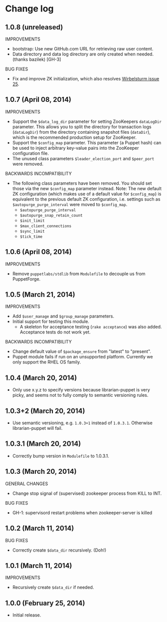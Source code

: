 # Change log

## 1.0.8 (unreleased)

IMPROVEMENTS

* bootstrap: Use new GitHub.com URL for retrieving raw user content.
* Data directory and data log directory are only created when needed. (thanks bazilek) [GH-3]

BUG FIXES

* Fix and improve ZK initialization, which also resolves
  [Wirbelsturm issue 25](https://github.com/miguno/wirbelsturm/issues/25).


## 1.0.7 (April 08, 2014)

IMPROVEMENTS

* Support the `$data_log_dir` parameter for setting ZooKeepers `dataLogDir` parameter.  This allows you to split the
  directory for transaction logs (`dataLogDir`) from the directory containing snapshot files (`dataDir`), which is the
  recommended production setup for ZooKeeper.
* Support the `$config_map` parameter.  This parameter (a Puppet hash) can be used to inject arbitrary key-value pairs
  into the ZooKeeper configuration file.
* The unused class parameters `$leader_election_port` and `$peer_port` were removed.

BACKWARDS INCOMPATIBILITY

* The following class parameters have been removed.  You should set those via the new `$config_map` parameter instead.
  Note: The new default ZK configuration (which makes use of a default value for `$config_map`) is equivalent to the
  previous default ZK configuration, i.e. settings such as `$autopurge_purge_interval` were moved to `$config_map`.
    * `$autopurge_purge_interval`
    * `$autopurge_snap_retain_count`
    * `$init_limit`
    * `$max_client_connections`
    * `$sync_limit`
    * `$tick_time`


## 1.0.6 (April 08, 2014)

IMPROVEMENTS

* Remove `puppetlabs/stdlib` from `Modulefile` to decouple us from PuppetForge.


## 1.0.5 (March 21, 2014)

IMPROVEMENTS

* Add `$user_manage` and `$group_manage` parameters.
* Initial support for testing this module.
    * A skeleton for acceptance testing (`rake acceptance`) was also added.  Acceptance tests do not work yet.

BACKWARDS INCOMPATIBILITY

* Change default value of `$package_ensure` from "latest" to "present".
* Puppet module fails if run on an unsupported platform.  Currently we only support the RHEL OS family.


## 1.0.4 (March 20, 2014)

* Only use x.y.z to specify versions because librarian-puppet is very picky, and seems not to fully comply to
  semantic versioning rules.


## 1.0.3+2 (March 20, 2014)

* Use semantic versioning, e.g. `1.0.3+1` instead of `1.0.3.1`.  Otherwise librarian-puppet will fail.


## 1.0.3.1 (March 20, 2014)

* Correctly bump version in `Modulefile` to 1.0.3.1.


## 1.0.3 (March 20, 2014)

GENERAL CHANGES

* Change stop signal of (supervised) zookeeper process from KILL to INT.

BUG FIXES

* GH-1: supervisord restart problems when zookeeper-server is killed


## 1.0.2 (March 11, 2014)

BUG FIXES

* Correctly create `$data_dir` recursively.  (Doh!)


## 1.0.1 (March 11, 2014)

IMPROVEMENTS

* Recursively create `$data_dir` if needed.


## 1.0.0 (February 25, 2014)

* Initial release.
